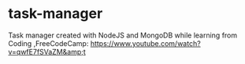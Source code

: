# task-manager
Task manager created with NodeJS and MongoDB while learning from Coding ,FreeCodeCamp: https://www.youtube.com/watch?v=qwfE7fSVaZM&amp;t
